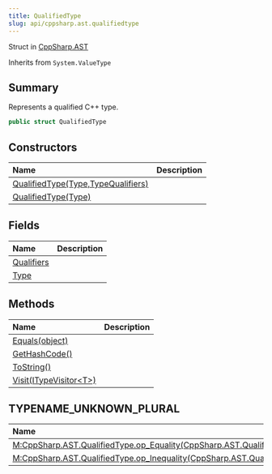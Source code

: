 ```yaml
---
title: QualifiedType
slug: api/cppsharp.ast.qualifiedtype
---
```

Struct in [CppSharp.AST](/api/cppsharp/ast)

Inherits from `System.ValueType`

## Summary


Represents a qualified C++ type.


```csharp
public struct QualifiedType
```

## Constructors

|Name|Description|
|:---|:---|
|[QualifiedType\(Type,TypeQualifiers\)](/api/cppsharp/ast/qualifiedtype//ctor-2)||
|[QualifiedType\(Type\)](/api/cppsharp/ast/qualifiedtype//ctor-1)||

## Fields

|Name|Description|
|:---|:---|
|[Qualifiers](/api/cppsharp/ast/qualifiedtype/qualifiers)||
|[Type](/api/cppsharp/ast/qualifiedtype/type)||

## Methods

|Name|Description|
|:---|:---|
|[Equals\(object\)](/api/cppsharp/ast/qualifiedtype/equals)||
|[GetHashCode\(\)](/api/cppsharp/ast/qualifiedtype/gethashcode)||
|[ToString\(\)](/api/cppsharp/ast/qualifiedtype/tostring)||
|[Visit\(ITypeVisitor\<T\>\)](/api/cppsharp/ast/qualifiedtype/visit)||

## TYPENAME_UNKNOWN_PLURAL

|Name|Description|
|:---|:---|
|[M:CppSharp.AST.QualifiedType.op_Equality\(CppSharp.AST.QualifiedType,CppSharp.AST.QualifiedType\)~System.Boolean](/api/cppsharp/ast/qualifiedtype/op_equality)||
|[M:CppSharp.AST.QualifiedType.op_Inequality\(CppSharp.AST.QualifiedType,CppSharp.AST.QualifiedType\)~System.Boolean](/api/cppsharp/ast/qualifiedtype/op_inequality)||

